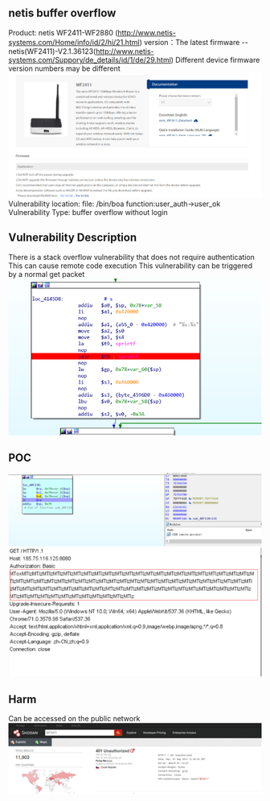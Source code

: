 ## netis buffer overflow
Product: netis WF2411-WF2880 (http://www.netis-systems.com/Home/info/id/2/hi/21.html)
version：The latest firmware --netis(WF2411)-V2.1.36123(http://www.netis-systems.com/Suppory/de_details/id/1/de/29.html)
Different device firmware version numbers may be different
![image](https://github.com/WhooAmii/whooamii.github.io/blob/master/2018/netis/1.png)
Vulnerability location: file:  /bin/boa
function:user_auth->user_ok
Vulnerability Type: buffer overflow without login
## Vulnerability Description
There is a stack overflow vulnerability that does not require authentication
This can cause remote code execution
This vulnerability can be triggered by a normal get packet
![image](https://github.com/WhooAmii/whooamii.github.io/blob/master/2018/netis/2.png)
## POC
![image](https://github.com/WhooAmii/whooamii.github.io/blob/master/2018/netis/3.png)
![image](https://github.com/WhooAmii/whooamii.github.io/blob/master/2018/netis/4.png)

## Harm
Can be accessed on the public network
![image](https://github.com/WhooAmii/whooamii.github.io/blob/master/2018/netis/6.png)
